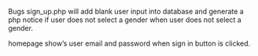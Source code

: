 Bugs
sign_up.php will add blank user input into database and generate a php notice if user does not select a gender when user does not select a gender.

homepage show’s user email and password when sign in button is clicked.